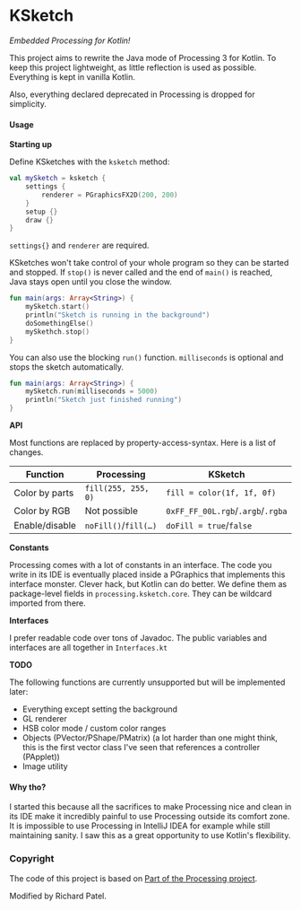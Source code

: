 # KSketch

_Embedded Processing for Kotlin!_

This project aims to rewrite the Java mode of Processing 3 for Kotlin.
To keep this project lightweight, as little reflection is used as possible.
Everything is kept in vanilla Kotlin.

Also, everything declared deprecated in Processing is dropped for simplicity.

#### Usage

**Starting up**

Define KSketches with the `ksketch` method:

```kotlin
val mySketch = ksketch {
	settings {
		renderer = PGraphicsFX2D(200, 200)
	}
	setup {}
	draw {}
}
```

`settings{}` and `renderer` are required.

KSketches won't take control of your whole program so they can be started
and stopped. If `stop()` is never called and the end of `main()` is reached,
Java stays open until you close the window.

```kotlin
fun main(args: Array<String>) {
	mySketch.start()
	println("Sketch is running in the background")
	doSomethingElse()
	mySkethch.stop()
}
```

You can also use the blocking `run()` function.
`milliseconds` is optional and stops the sketch automatically.

```kotlin
fun main(args: Array<String>) {
	mySketch.run(milliseconds = 5000)
	println("Sketch just finished running")
}
```

**API**

Most functions are replaced by property-access-syntax.
Here is a list of changes.

| Function | Processing | KSketch |
| -------- | ---------- | ------- |
| Color by parts | `fill(255, 255, 0)` | `fill = color(1f, 1f, 0f)` |
| Color by RGB | Not possible | `0xFF_FF_00L.rgb`/`.argb`/`.rgba` |
| Enable/disable | `noFill()`/`fill(…)` | `doFill = true`/`false` |

**Constants**

Processing comes with a lot of constants in an interface.
The code you write in its IDE is eventually placed inside a PGraphics that
implements this interface monster. Clever hack, but Kotlin can do better.
We define them as package-level fields in `processing.ksketch.core`.
They can be wildcard imported from there.

**Interfaces**

I prefer readable code over tons of Javadoc. The public variables and
interfaces are all together in `Interfaces.kt`

**TODO**

The following functions are currently unsupported but will be implemented later:
 * Everything except setting the background
 * GL renderer
 * HSB color mode / custom color ranges
 * Objects (PVector/PShape/PMatrix)
   (a lot harder than one might think, this is the first vector class I've seen
   that references a controller (PApplet))
 * Image utility

#### Why tho?

I started this because all the sacrifices to make Processing nice and clean
in its IDE make it incredibly painful to use Processing outside its comfort
zone. It is impossible to use Processing in IntelliJ IDEA for example while
still maintaining sanity. I saw this as a great opportunity to use Kotlin's
flexibility.

### Copyright

The code of this project is based on [Part of the Processing project](http://processing.org).

Modified by Richard Patel.
